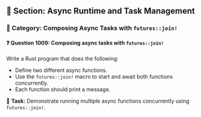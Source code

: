 ## 📘 Section: Async Runtime and Task Management  
### 🔹 Category: Composing Async Tasks with `futures::join!`  
#### ❓ Question 1009: Composing async tasks with `futures::join!`

Write a Rust program that does the following:

- Define two different async functions.
- Use the `futures::join!` macro to start and await both functions concurrently.
- Each function should print a message.

🔧 **Task:** Demonstrate running multiple async functions concurrently using `futures::join!`.
